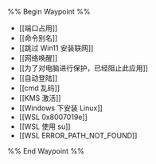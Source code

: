 %% Begin Waypoint %%
- [[端口占用]]
- [[命令别名]]
- [[跳过 Win11 安装联网]]
- [[网络唤醒]]
- [[为了对电脑进行保护，已经阻止此应用]]
- [[自动登陆]]
- [[cmd 乱码]]
- [[KMS 激活]]
- [[Windows 下安装 Linux]]
- [[WSL 0x8007019e]]
- [[WSL 使用 su]]
- [[WSL ERROR_PATH_NOT_FOUND]]

%% End Waypoint %%
